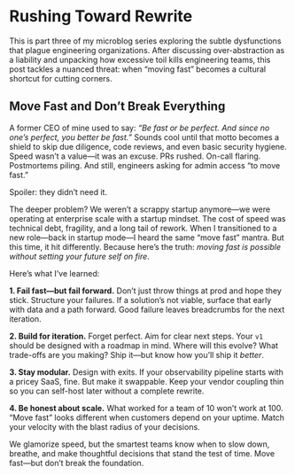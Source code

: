 # Rushing Toward Rewrite

This is part three of my microblog series exploring the subtle dysfunctions that plague engineering organizations. After discussing over-abstraction as a liability and unpacking how excessive toil kills engineering teams, this post tackles a nuanced threat: when “moving fast” becomes a cultural shortcut for cutting corners.

## Move Fast and Don’t Break Everything

A former CEO of mine used to say: _“Be fast or be perfect. And since no one’s perfect, you better be fast.”_ Sounds cool until that motto becomes a shield to skip due diligence, code reviews, and even basic security hygiene. Speed wasn’t a value—it was an excuse. PRs rushed. On-call flaring. Postmortems piling. And still, engineers asking for admin access “to move fast.”

Spoiler: they didn’t need it.

The deeper problem? We weren’t a scrappy startup anymore—we were operating at enterprise scale with a startup mindset. The cost of speed was technical debt, fragility, and a long tail of rework. When I transitioned to a new role—back in startup mode—I heard the same “move fast” mantra. But this time, it hit differently. Because here’s the truth: _moving fast is possible without setting your future self on fire_.

Here’s what I’ve learned:

**1. Fail fast—but fail forward.** Don’t just throw things at prod and hope they stick. Structure your failures. If a solution’s not viable, surface that early with data and a path forward. Good failure leaves breadcrumbs for the next iteration.

**2. Build for iteration.** Forget perfect. Aim for clear next steps. Your `v1` should be designed with a roadmap in mind. Where will this evolve? What trade-offs are you making? Ship it—but know how you’ll ship it _better_.

**3. Stay modular.** Design with exits. If your observability pipeline starts with a pricey SaaS, fine. But make it swappable. Keep your vendor coupling thin so you can self-host later without a complete rewrite.

**4. Be honest about scale.** What worked for a team of 10 won’t work at 100. “Move fast” looks different when customers depend on your uptime. Match your velocity with the blast radius of your decisions.

We glamorize speed, but the smartest teams know when to slow down, breathe, and make thoughtful decisions that stand the test of time. Move fast—but don’t break the foundation.

